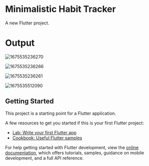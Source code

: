 # Minimalistic Habit Tracker

A new Flutter project.

# Output

![1675535236270](https://user-images.githubusercontent.com/64960113/216783786-d4baff62-111f-4620-979d-ce7045595426.jpg)

![1675535236266](https://user-images.githubusercontent.com/64960113/216783794-70180832-de36-437b-9706-3a3cda373c9e.jpg)

![1675535236261](https://user-images.githubusercontent.com/64960113/216783803-74292b34-19c7-401b-aac0-e35c14a015fa.jpg)

![1675535512090](https://user-images.githubusercontent.com/64960113/216783820-5c850d08-bb6e-4a6b-8c81-66eea7d1b063.jpg)

## Getting Started

This project is a starting point for a Flutter application.

A few resources to get you started if this is your first Flutter project:

- [Lab: Write your first Flutter app](https://docs.flutter.dev/get-started/codelab)
- [Cookbook: Useful Flutter samples](https://docs.flutter.dev/cookbook)

For help getting started with Flutter development, view the
[online documentation](https://docs.flutter.dev/), which offers tutorials,
samples, guidance on mobile development, and a full API reference.
